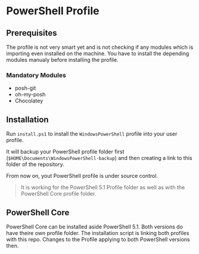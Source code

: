 # PowerShell Profile


## Prerequisites

The profile is not very smart yet and is not checking if any modules which is importing even installed on the machine.
You have to install the depending modules manualy before installing the profile.

### Mandatory Modules

* posh-git
* oh-my-posh
* Chocolatey

## Installation

Run `install.ps1` to install the `WindowsPowerShell` profile into your user profile.

It will backup your PowerShell profile folder first (`$HOME\Documents\WindowsPowerShell-backup`) and then creating a link to this folder of the repository.

From now on, yout PowerShell profile is under source control.

> It is working for the PowerShell 5.1 Profile folder as well as with the PowerShell Core profile folder.

## PowerShell Core

PowerShell Core can be installed aside PowerShell 5.1. Both versions do have theire own profile folder. The installation script is linking both profiles with this repo. Changes to the Profile applying to both PowerShell versions then.
